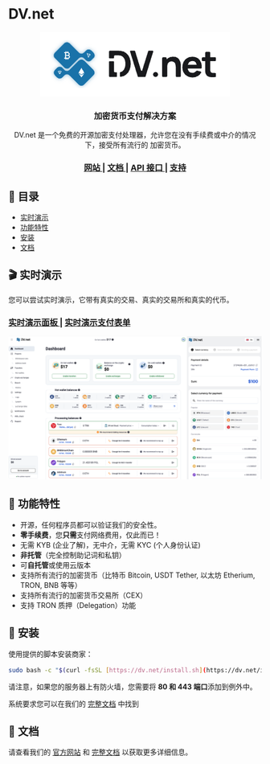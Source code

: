 # DV.net

<div align="center">
  <img src="../assets/01.main-banner.png">
</div>



<h3 align="center">
  加密货币支付解决方案
</h3>

<p align="center"> DV.net 是一个免费的开源加密支付处理器，允许您在没有手续费或中介的情况下，接受所有流行的
加密货币。
</p>

<div align="center">
  <h3>
    <a href="https://dv.net">
      网站
    </a>
    <span> | </span>
    <a href="https://docs.dv.net">
      文档
    </a>
    <span> | </span>
    <a href="https://docs.dv.net/en/operations/post-v1-external-wallet.html">
      API 接口
    </a>
    <span> | </span>
    <a href="https://dv.net/#support">
      支持
    </a>
  </h3>
</div>

## 📑 目录

* [实时演示](#-live-demo)
* [功能特性](#-features)
* [安装](#-installation)
* [文档](#-documentation)

## 🎬 实时演示

您可以尝试实时演示，它带有真实的交易、真实的交易所和真实的代币。

<div align="left">
  <h3>
    <a href="https://demo.dv.net/dv-admin/dashboard">
      实时演示面板
    </a>
    <span> | </span>
    <a href="https://demo.dv.net/pay/wallet/7d029e2e-840b-46f8-b898-2694306d119d?amount=15">
      实时演示支付表单
    </a>
  </h3>
</div>


![dv-panel](../assets/02.dv-panel-and-pay-form.png)



## 🌟 功能特性

* 开源，任何程序员都可以验证我们的安全性。
* **零手续费**，您**只需**支付网络费用，仅此而已！
* 无需 KYB (企业了解)，无中介，无需 KYC (个人身份认证)
* **非托管**（完全控制助记词和私钥）
* 可**自托管**或使用云版本
* 支持所有流行的加密货币（比特币 Bitcoin, USDT Tether, 以太坊 Etherium, TRON, BNB 等等）
* 支持所有流行的加密货币交易所（CEX）
* 支持 TRON 质押（Delegation）功能


## 🚀 安装

使用提供的脚本安装商家：

```bash
sudo bash -c "$(curl -fsSL [https://dv.net/install.sh](https://dv.net/install.sh))"
````

请注意，如果您的服务器上有防火墙，您需要将 **80 和 443 端口**添加到例外中。

系统要求您可以在我们的 [完整文档](https://docs.dv.net/) 中找到

## 📗 文档

请查看我们的 [官方网站](https://dv.net/) 和 [完整文档](https://docs.dv.net/) 以获取更多详细信息。

